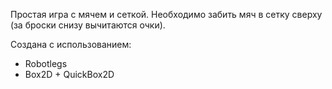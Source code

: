 Простая игра с мячем и сеткой.
Необходимо забить мяч в сетку сверху (за броски снизу вычитаются очки).

Создана с использованием:
 - Robotlegs
 - Box2D + QuickBox2D
